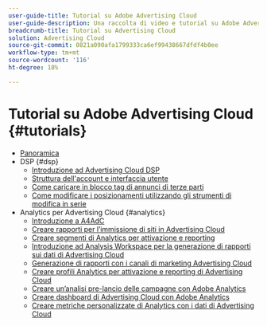 ```yaml
---
user-guide-title: Tutorial su Adobe Advertising Cloud
user-guide-description: Una raccolta di video e tutorial su Adobe Advertising Cloud.
breadcrumb-title: Tutorial su Advertising Cloud
solution: Advertising Cloud
source-git-commit: 0821a090afa1799333ca6ef99438667dfdf4b0ee
workflow-type: tm+mt
source-wordcount: '116'
ht-degree: 18%

---
```



# Tutorial su Adobe Advertising Cloud {#tutorials}

+ [Panoramica](overview.md)
+ DSP {#dsp}
   + [Introduzione ad Advertising Cloud DSP](/help/dsp/intro.md)
   + [Struttura dell&#39;account e interfaccia utente](/help/dsp/ui.md)
   + [Come caricare in blocco tag di annunci di terze parti](/help/dsp/bulk-upload-third-party-ad-tags.md)
   + [Come modificare i posizionamenti utilizzando gli strumenti di modifica in serie](/help/dsp/bulk-edit-placement-tools.md)
+ Analytics per Advertising Cloud {#analytics}
   + [Introduzione a A4AdC](/help/integrations/analytics/intro-a4adc.md)
   + [Creare rapporti per l’immissione di siti in Advertising Cloud](/help/integrations/analytics/analytics-site-entry-a4adc.md)
   + [Creare segmenti di Analytics per attivazione e reporting](/help/integrations/analytics/analytics-segments-a4adc.md)
   + [Introduzione ad Analysis Workspace per la generazione di rapporti sui dati di Advertising Cloud](/help/integrations/analytics/analytics-analysis-workspace-a4adc.md)
   + [Generazione di rapporti con i canali di marketing Advertising Cloud](/help/integrations/analytics/analytics-reporting-a4adc.md)
   + [Creare profili Analytics per attivazione e reporting di Advertising Cloud](/help/integrations/analytics/analytics-profiles-a4adc.md)
   + [Creare un’analisi pre-lancio delle campagne con Adobe Analytics](/help/integrations/analytics/analytics-pre-launch-a4adc.md)
   + [Creare dashboard di Advertising Cloud con Adobe Analytics](/help/integrations/analytics/analytics-dashboards-a4adc.md)
   + [Creare metriche personalizzate di Analytics con i dati di Advertising Cloud](/help/integrations/analytics/analytics-custom-metrics-a4adc.md)

<!-- Will add to DSP chapter once the videos are complete:
  + [Create a Placement](/help/dsp/placement-create.md)
  + [Placement Targeting Capabilities](/help/dsp/placement-targeting.md)
  + [Audience Libraries and Applying Behavioral Targeting](/help/dsp/audience-libraries.md)
-->
